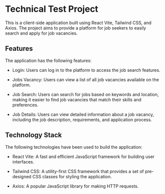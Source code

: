 # Technical Test Project
This is a client-side application built using React Vite, Tailwind CSS, and Axios. The project aims to provide a platform for job seekers to easily search and apply for job vacancies.

## Features
The application has the following features:

- Login: Users can log in to the platform to access the job search features.

- Jobs Vacancy: Users can view a list of all job vacancies available on the platform.

- Job Search: Users can search for jobs based on keywords and location, making it easier to find job vacancies that match their skills and preferences.

- Job Details: Users can view detailed information about a job vacancy, including the job description, requirements, and application process.

## Technology Stack
The following technologies have been used to build the application:

- React Vite: A fast and efficient JavaScript framework for building user interfaces.

- Tailwind CSS: A utility-first CSS framework that provides a set of pre-designed CSS classes for styling the application.

- Axios: A popular JavaScript library for making HTTP requests.
